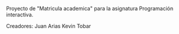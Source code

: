 Proyecto de "Matricula academica" para la asignatura Programación interactiva.

Creadores:
Juan Arias
Kevin Tobar